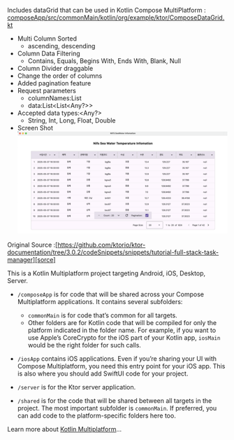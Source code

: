 Includes dataGrid that can be used in Kotlin Compose MultiPlatform : [composeApp/src/commonMain/kotlin/org/example/ktor/ComposeDataGrid.kt](https://github.com/unchil/full-stack-task-manager/blob/main/composeApp/src/commonMain/kotlin/org/example/ktor/ComposeDataGrid.kt)
* Multi Column Sorted
  - ascending, descending
* Column Data Filtering
  - Contains, Equals, Begins With, Ends With, Blank, Null
* Column Divider draggable
* Change the order of columns
* Added pagination feature
* Request parameters
   - columnNames:List<String>
   - data:List<List<Any?>>
* Accepted data types:<Any?>
  - String, Int, Long, Float, Double
* Screen Shot
![Alt text](https://github.com/unchil/full-stack-task-manager/blob/main/composeApp/src/commonMain/composeResources/file/composeMultiPlatform_dataGrid.png)

Original Source :[https://github.com/ktorio/ktor-documentation/tree/3.0.2/codeSnippets/snippets/tutorial-full-stack-task-manager][sorce]

This is a Kotlin Multiplatform project targeting Android, iOS, Desktop, Server.

* `/composeApp` is for code that will be shared across your Compose Multiplatform applications.
  It contains several subfolders:
  - `commonMain` is for code that’s common for all targets.
  - Other folders are for Kotlin code that will be compiled for only the platform indicated in the folder name.
    For example, if you want to use Apple’s CoreCrypto for the iOS part of your Kotlin app,
    `iosMain` would be the right folder for such calls.

* `/iosApp` contains iOS applications. Even if you’re sharing your UI with Compose Multiplatform, 
  you need this entry point for your iOS app. This is also where you should add SwiftUI code for your project.

* `/server` is for the Ktor server application.

* `/shared` is for the code that will be shared between all targets in the project.
  The most important subfolder is `commonMain`. If preferred, you can add code to the platform-specific folders here too.


Learn more about [Kotlin Multiplatform](https://www.jetbrains.com/help/kotlin-multiplatform-dev/get-started.html)…


[sorce]: https://github.com/ktorio/ktor-documentation/tree/3.0.2/codeSnippets/snippets/tutorial-full-stack-task-manager "tutorial-full-stack-task-manager"
